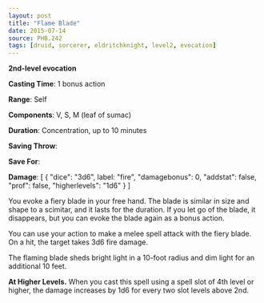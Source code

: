 ```yaml
---
layout: post
title: "Flame Blade"
date: 2015-07-14
source: PHB.242
tags: [druid, sorcerer, eldritchknight, level2, evocation]
---
```


**2nd-level evocation**

**Casting Time**: 1 bonus action

**Range**: Self

**Components**: V, S, M (leaf of sumac)

**Duration**: Concentration, up to 10 minutes

**Saving Throw**:

**Save For**:

**Damage**: [ { "dice": "3d6", label: "fire", "damagebonus": 0, "addstat": false, "prof": false, "higherlevels": "1d6" } ]

You evoke a fiery blade in your free hand. The blade is similar in size and shape to a scimitar, and it lasts for the duration. If you let go of the blade, it disappears, but you can evoke the blade again as a bonus action.

You can use your action to make a melee spell attack with the fiery blade. On a hit, the target takes 3d6 fire damage.

The flaming blade sheds bright light in a 10-foot radius and dim light for an additional 10 feet.

**At Higher Levels.** When you cast this spell using a spell slot of 4th level or higher, the damage increases by 1d6 for every two slot levels above 2nd.